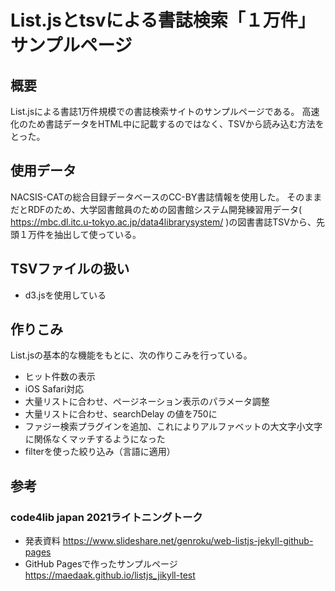 # List.jsとtsvによる書誌検索「１万件」サンプルページ

## 概要
List.jsによる書誌1万件規模での書誌検索サイトのサンプルページである。
高速化のため書誌データをHTML中に記載するのではなく、TSVから読み込む方法をとった。

## 使用データ
NACSIS-CATの総合目録データベースのCC-BY書誌情報を使用した。
そのままだとRDFのため、大学図書館員のための図書館システム開発練習用データ( https://mbc.dl.itc.u-tokyo.ac.jp/data4librarysystem/ )の図書書誌TSVから、先頭１万件を抽出して使っている。

## TSVファイルの扱い
- d3.jsを使用している

## 作りこみ
List.jsの基本的な機能をもとに、次の作りこみを行っている。
- ヒット件数の表示
- iOS Safari対応
- 大量リストに合わせ、ページネーション表示のパラメータ調整
- 大量リストに合わせ、searchDelay の値を750に
- ファジー検索プラグインを追加、これによりアルファベットの大文字小文字に関係なくマッチするようになった
- filterを使った絞り込み（言語に適用）

## 参考
### code4lib japan 2021ライトニングトーク
- 発表資料 https://www.slideshare.net/genroku/web-listjs-jekyll-github-pages
- GitHub Pagesで作ったサンプルページ https://maedaak.github.io/listjs_jikyll-test
